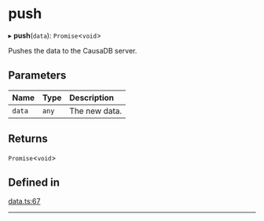 # push


▸ **push**(`data`): `Promise`\<`void`\>

Pushes the data to the CausaDB server.

## Parameters

| Name | Type | Description |
| :------ | :------ | :------ |
| `data` | `any` | The new data. |

## Returns

`Promise`\<`void`\>

## Defined in

[data.ts:67](https://github.com/causalabs/causadb-node/blob/f466638/src/data.ts#L67)

___
